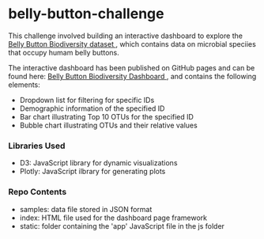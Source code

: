 # belly-button-challenge

This challenge involved building an interactive dashboard to explore the <a href="https://robdunnlab.com/projects/belly-button-biodiversity/" > Belly Button Biodiversity dataset </a>, which contains data on microbial speciies that occupy humam belly buttons. 

The interactive dashboard has been published on GitHub pages and can be found here: <a href="https://ajunjee-selvam.github.io/belly-button-challenge/" > Belly Button Biodiversity Dashboard </a>, and contains the following elements:
- Dropdown list for filtering for specific IDs
- Demographic information of the specified ID
- Bar chart illustrating Top 10 OTUs for the specified ID
- Bubble chart illustrating OTUs and their relative values

### Libraries Used
- D3: JavaScript library for dynamic visualizations
- Plotly: JavaScript ilbrary for generating plots

### Repo Contents
- samples: data file stored in JSON format
- index: HTML file used for the dashboard page framework
- static: folder containing the 'app' JavaScript file in the js folder

